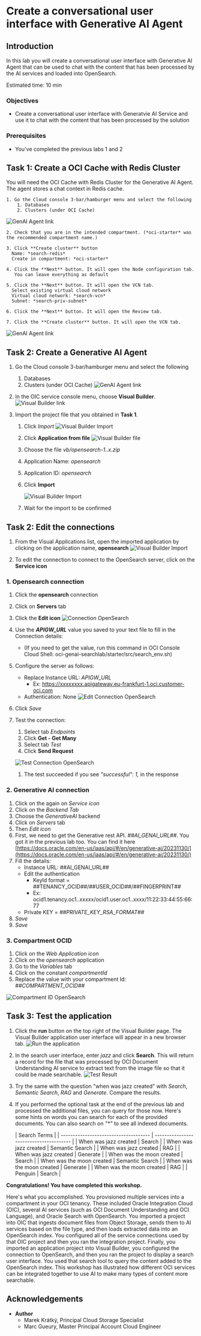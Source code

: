 
# Create a conversational user interface with Generative AI Agent

## Introduction
In this lab you will create a conversational user interface with Generative AI Agent that can be used to chat with the content that has been processed by the AI services and loaded into OpenSearch. 

Estimated time: 10 min

### Objectives

- Create a conversational user interface with Generatvie AI Service and use it to chat with the content that has been processed by the solution

### Prerequisites
- You've completed the previous labs 1 and 2

## Task 1: Create a OCI Cache with Redis Cluster
You will need the OCI Cache with Redis Cluster for the Generative AI Agent. The agent stores a chat context in Redis cache.
  
    1. Go the Cloud console 3-bar/hamburger menu and select the following    
        1. Databases
        2. Clusters (under OCI Cache)
  ![GenAI Agent link](images/redis-clusters-menu.png)
  
    2. Check that you are in the intended compartment. (*oci-starter* was the recommended compartment name.)

    3. Click **Create cluster** button
      Name: *search-redis*
      Create in compartment: *oci-starter*

    4. Click the **Next** button. It will open the Node configuration tab.
       You can leave everything as default

    5. Click the **Next** button. It will open the VCN tab.
      Select existing virtual cloud network
      Virtual cloud network: *search-vcn*
      Subnet: *search-priv-subnet*
    
    6. Click the **Next** button. It will open the Review tab.

    7. Click the **Create cluster** button. It will open the VCN tab.
![GenAI Agent link](images/redis-cluster-create.png)


## Task 2: Create a Generative AI Agent

  1. Go the Cloud console 3-bar/hamburger menu and select the following    
        1. Databases
        2. Clusters (under OCI Cache)
  ![GenAI Agent link](images/genai-agents-menu.png)
  


1. In the OIC service console menu, choose **Visual Builder**.
![Visual Builder link](images/opensearch-vb-link-oic.png)

1. Import the project file that you obtained in **Task 1**.
    1. Click *Import*
        ![Visual Builder Import](images/opensearch-vb.png)
        
    1. Click **Application from file**
        ![Visual Builder file](images/opensearch-vb-file.png)
    1. Choose the file *vb/opensearch-1..x.zip*
    1. Application Name: *opensearch*
    1. Application ID: *opensearch*
    1. Click **Import**

        ![Visual Builder Import](images/opensearch-vb-import.png)
    1. Wait for the import to be confirmed

## Task 2: Edit the connections

1. From the Visual Applications list, open the imported application by clicking on the application name, **opensearch**
![Visual Builder Import](images/opensearch-vb-applications.png)

1. To edit the connection to connect to the OpenSearch server, click on the **Service icon**

### 1. Opensearch connection
1. Click the **opensearch** connection 

1. Click on **Servers** tab

1. Click the **Edit icon** 
![Connection OpenSearch](images/opensearch-vb-connection-opensearch.png)

1. Use the ***APIGW_URL*** value you saved to your text file to fill in the Connection details:
    - (If you need to get the value, run this command in OCI Console Cloud Shell: oci-genai-searchlab/starter/src/search_env.sh)

1. Configure the server as follows:
    - Replace Instance URL: *APIGW_URL*
      - Ex: https://xxxxxxxx.apigateway.eu-frankfurt-1.oci.customer-oci.com
    - Authentication: None
![Edit Connection OpenSearch](images/opensearch-vb-connection-opensearch2.png)

1. Click *Save*

1. Test the connection:
    1. Select tab *Endpoints*
    1. Click **Get - Get Many**
    1. Select tab *Test*
    1. Click **Send Request**

    ![Test Connection OpenSearch](images/opensearch-vb-connection-opensearch3.png)
    1. The test succeeded if you see *"successful": 1,* in the response

### 2. Generative AI connection
1. Click on the again on *Service icon*
2. Click on the *Backend Tab* 
3. Choose the *GenerativeAI* backend
4. Click on *Servers* tab 
5. Then *Edit icon* 
6. First, we need to get the Generative rest API. *##AI\_GENAI\_URL##*. You got it in the previous lab too.
    You can find it here [https://docs.oracle.com/en-us/iaas/api/#/en/generative-ai/20231130/](https://docs.oracle.com/en-us/iaas/api/#/en/generative-ai/20231130/)
7. Fill the details:
    - Instance URL: ##AI\_GENAI\_URL##
    - Edit the authentication
        - KeyId format = ##TENANCY\_OCID##/##USER\_OCID##/##FINGERPRINT##
        - Ex: ocid1.tenancy.oc1..xxxxx/ocid1.user.oc1..xxxx/11:22:33:44:55:66:77
    - Private KEY =  *##PRIVATE\_KEY\_RSA\_FORMAT##*
8. *Save*
9. *Save*

### 3. Compartment OCID
1. Click on the *Web Application icon*
2. Click on the *opensearch* application 
3. Go to the *Variables* tab
4. Click on the constant *compartmentId*
5. Replace the value with your compartment Id: *##COMPARTMENT_OCID##*

![Compartment ID OpenSearch](images/opensearch-vb-compartmentid.png)

## Task 3: Test the application

1. Click the **run** button on the top right of the Visual Builder page. The Visual Builder application user interface will appear in a new browser tab.
![Run the application](images/opensearch-vb-test.png)

1. In the search user interface, enter *jazz* and click **Search**. This will return a record for the file that was processed by OCI Document Understanding AI service to extract text from the image file so that it could be made searchable.
![Test Result](images/opensearch-vb-test-result.png)

1. Try the same with the question "when was jazz created" with *Search*, *Semantic Search*, *RAG* and *Generate*. Compare the results.
   
1. If you performed the optional task at the end of the previous lab and processed the additional files, you can query for those now. Here's some hints on words you can search for each of the provided documents. You can also search on *"\*"* to see all indexed documents.

    | Search Terms |
    | ------------------------------------- | --------------------------------------- |
    | When was jazz created | Search |
    | When was jazz created | Semantic Search |
    | When was jazz created | RAG |
    | When was jazz created | Generate |
    | When was the moon created | Search |
    | When was the moon created | Semantic Search |
    | When was the moon created | Generate |
    | When was the moon created | RAG |
    | Penguin | Search |


**Congratulations! You have completed this workshop.**

Here's what you accomplished. You provisioned multiple services into a compartment in your OCI tenancy. These included Oracle Integration Cloud (OIC), several AI services (such as OCI Document Understanding and OCI Language), and Oracle Search with OpenSearch. You imported a project into OIC that ingests document files from Object Storage, sends them to AI services based on the file type, and then loads extracted data into an OpenSearch index. You configured all of the service connections used by that OIC project and then you ran the integration project. Finally, you imported an application project into Visual Builder, you configured the connection to OpenSearch, and then you ran the project to display a search user interface. You used that search tool to query the content added to the OpenSearch index. This workshop has illustrated how different OCI services can be integrated together to use AI to make many types of content more searchable.

## Acknowledgements
- **Author**
    - Marek Krátký, Principal Cloud Storage Specialist
    - Marc Gueury, Master Principal Account Cloud Engineer

